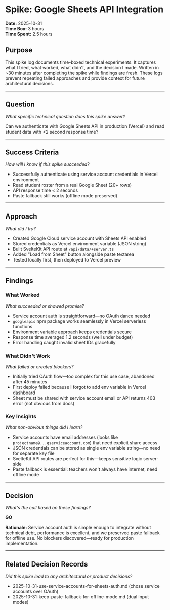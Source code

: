 # Spike: Google Sheets API Integration

**Date:** 2025-10-31  
**Time Box:** 3 hours  
**Time Spent:** 2.5 hours

## Purpose
This spike log documents time-boxed technical experiments. It captures what I tried, what worked, what didn't, and the decision I made. Written in ~30 minutes after completing the spike while findings are fresh. These logs prevent repeating failed approaches and provide context for future architectural decisions.

---

## Question
*What specific technical question does this spike answer?*

Can we authenticate with Google Sheets API in production (Vercel) and read student data with <2 second response time?

---

## Success Criteria
*How will I know if this spike succeeded?*

- Successfully authenticate using service account credentials in Vercel environment
- Read student roster from a real Google Sheet (20+ rows)
- API response time < 2 seconds
- Paste fallback still works (offline mode preserved)

---

## Approach
*What did I try?*

- Created Google Cloud service account with Sheets API enabled
- Stored credentials as Vercel environment variable (JSON string)
- Built SvelteKit API route at `/api/data/+server.ts`
- Added "Load from Sheet" button alongside paste textarea
- Tested locally first, then deployed to Vercel preview

---

## Findings

### What Worked
*What succeeded or showed promise?*

- Service account auth is straightforward—no OAuth dance needed
- `googleapis` npm package works seamlessly in Vercel serverless functions
- Environment variable approach keeps credentials secure
- Response time averaged 1.2 seconds (well under budget)
- Error handling caught invalid sheet IDs gracefully

### What Didn't Work
*What failed or created blockers?*

- Initially tried OAuth flow—too complex for this use case, abandoned after 45 minutes
- First deploy failed because I forgot to add env variable in Vercel dashboard
- Sheet must be shared with service account email or API returns 403 error (not obvious from docs)

### Key Insights
*What non-obvious things did I learn?*

- Service accounts have email addresses (looks like `projectname@...gserviceaccount.com`) that need explicit share access
- JSON credentials can be stored as single env variable string—no need for separate key file
- SvelteKit API routes are perfect for this—keeps sensitive logic server-side
- Paste fallback is essential: teachers won't always have internet, need offline mode

---

## Decision
*What's the call based on these findings?*

**GO**

**Rationale:** Service account auth is simple enough to integrate without technical debt, performance is excellent, and we preserved paste fallback for offline use. No blockers discovered—ready for production implementation.

---

## Related Decision Records
*Did this spike lead to any architectural or product decisions?*

- 2025-10-31-use-service-accounts-for-sheets-auth.md (chose service accounts over OAuth)
- 2025-10-31-keep-paste-fallback-for-offline-mode.md (dual input modes)
